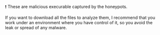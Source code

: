 ❗ These are malicious execurable captured by the honeypots.

If you want to download all the files to analyze them, I recommend that you work under an environment where you have control of it, so you avoid the leak or spread of any malware.

